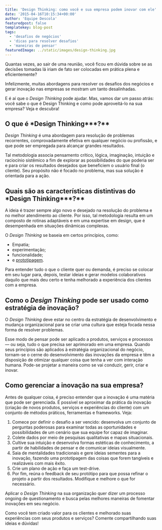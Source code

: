 ```yaml
---
title: 'Design Thinking: como você e sua empresa podem inovar com ele'
date: '2015-04-16T10:15:34+00:00'
author: 'Equipe Descola'
featuredpost: false
templatekey: blog-post
tags:
  - 'desafios de negócios'
  - 'dicas para resolver desafios'
  - 'maneiras de pensar'
featuredImage: ../static/images/design-thinking.jpg
---
```


Quantas vezes, ao sair de uma reunião, você ficou em dúvida sobre se as decisões tomadas lá iriam de fato ser colocadas em prática plena e eficientemente?

Infelizmente, muitas abordagens para resolver os desafios dos negócios e gerar inovação nas empresas se mostram um tanto desalinhadas.

E é aí que o _Design Thinking_ pode ajudar. Mas, vamos dar um passo atrás: você sabe o que é Design Thinking e como pode aproveitá-lo na sua empresa? Veja e descubra!

## **O que é** \*Design Thinking**\*?**

_Design Thinking_ é uma abordagem para resolução de problemas recorrentes, comprovadamente efetiva em qualquer negócio ou profissão, e que pode ser empregada para alcançar grandes resultados.

Tal metodologia associa pensamento crítico, lógica, imaginação, intuição e raciocínio sistêmico a fim de explorar as possibilidades do que poderia ser e para criar os resultados desejados que beneficiem o usuário final (o cliente). Seu propósito não é focado no problema, mas sua solução é orientada para a ação.

## **Quais são as características distintivas do** \*Design Thinking**\*?**

A ideia é trazer sempre algo novo e desejado na resolução do problema e no melhor atendimento ao cliente. Por isso, tal metodologia resulta em um composto de rotinas adaptáveis e em uma expertise em design, que é desempenhada em situações dinâmicas complexas.

O _Design Thinking_ se baseia em certos princípios, como:

- Empatia;
- experimentação;
- funcionalidade;
- e [<span style="text-decoration: underline;">prototipagem</span>](http://descola.org/drops/a-importancia-de-prototipar-e-mudar-produtos-e-servicos/).

Para entender tudo o que o cliente quer ou demanda, é preciso se colocar em seu lugar para, depois, testar ideias e gerar modelos colaborativos daquilo que mais deu certo e tenha melhorado a experiência dos clientes com a empresa.

## **Como o** _Design Thinking_ **pode ser usado como estratégia de inovação?**

O _Design Thinking_ deve estar no centro da estratégia de desenvolvimento e mudança organizacional para se criar uma cultura que esteja focada nessa forma de resolver problemas.

Esse modo de pensar pode ser aplicado a produtos, serviços e processos — ou seja, tudo o que precisa ser aprimorado em uma empresa. Quando seus princípios são aplicados à estratégia organizacional do negócio, tornam-se o cerne do desenvolvimento das inovações da empresa e têm a disposição de otimizar qualquer coisa que tenha a ver com interação humana. Pode-se projetar a maneira como se vai conduzir, gerir, criar e inovar.

## **Como gerenciar a inovação na sua empresa?**

Antes de qualquer coisa, é preciso entender que a inovação é uma matéria que pode ser gerenciada. É possível se aproximar da prática da inovação (criação de novos produtos, serviços e experiências do cliente) com um conjunto de métodos práticos, ferramentas e frameworks. Veja:

1. Comece por definir o desafio a ser vencido: desenvolva um conjunto de perguntas poderosas para examinar todas as oportunidades e possibilidades de um cenário que sua equipe for capaz de imaginar.
2. Colete dados por meio de pesquisas qualitativas e mapas situacionais.
3. Cultive sua intuição e desenvolva formas estéticas de conhecimento, a partir de habilidades de pensar e de comunicar ideias visualmente.
4. Saia de mentalidades tradicionais e gere ideias sementes para a inovação, fazendo uma prototipagem das coisas que forem tangíveis e realizáveis com mais êxito.
5. Crie um plano de ação e faça um test-drive.
6. Por fim, reúna o feedback de seu protótipo para que possa refinar o projeto a partir dos resultados. Modifique e melhore o que for necessário.

Aplicar o _Design Thinking_ na sua organização quer dizer um processo ongoing de questionamento e busca pelas melhores maneiras de fomentar inovações em seu negócio.

Como você tem criado valor para os clientes e melhorado suas experiências com seus produtos e serviços? Comente compartilhando suas ideias e dúvidas!

<script>// <![CDATA[
(function(e,t,n,s){var c,o,i;e.SMCX=e.SMCX||[],t.getElementById(s)||(c=t.getElementsByTagName(n),o=c[c.length-1],i=t.createElement(n),i.type="text/javascript",i.async=!0,i.id=s,i.src=["https:"===location.protocol?"https://":"http://","widget.surveymonkey.com/collect/website/js/sBZ1eFfS_2F1IJPXnBqJaxGSMhZReJHFNA9nk0BDW0D16DkE_2Bt59PRNJi0_2FOcLn5q_2F.js"].join(""),o.parentNode.insertBefore(i,o))})(window,document,"script","smcx-sdk");
// ]]></script>
